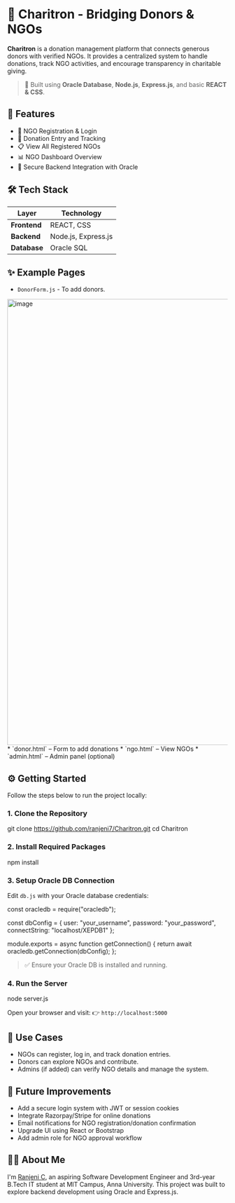 # 🌟 Charitron - Bridging Donors & NGOs

**Charitron** is a donation management platform that connects generous donors with verified NGOs. It provides a centralized system to handle donations, track NGO activities, and encourage transparency in charitable giving.

> 📌 Built using **Oracle Database**, **Node.js**, **Express.js**, and basic **REACT & CSS**.


## 🚀 Features

- 🧾 NGO Registration & Login
- 💸 Donation Entry and Tracking
- 📋 View All Registered NGOs
- 📊 NGO Dashboard Overview
- 🔐 Secure Backend Integration with Oracle


## 🛠️ Tech Stack

| Layer         | Technology               |
|---------------|--------------------------|
| **Frontend**  | REACT, CSS               |
| **Backend**   | Node.js, Express.js      |
| **Database**  | Oracle SQL               |

## ✨ Example Pages

* `DonorForm.js` - To add donors.
<img width="1918" height="1018" alt="image" src="https://github.com/user-attachments/assets/0ba9188f-bb2b-4ee0-9b4d-7bcdc1099bfc" />
* `donor.html` – Form to add donations
* `ngo.html` – View NGOs
* `admin.html` – Admin panel (optional)

## ⚙️ Getting Started

Follow the steps below to run the project locally:

### 1. Clone the Repository

git clone https://github.com/ranjeni7/Charitron.git
cd Charitron

### 2. Install Required Packages

npm install

### 3. Setup Oracle DB Connection

Edit `db.js` with your Oracle database credentials:

const oracledb = require("oracledb");

const dbConfig = {
  user: "your_username",
  password: "your_password",
  connectString: "localhost/XEPDB1"
};

module.exports = async function getConnection() {
  return await oracledb.getConnection(dbConfig);
};

> ✅ Ensure your Oracle DB is installed and running.

### 4. Run the Server

node server.js

Open your browser and visit:
👉 `http://localhost:5000`

## 🎯 Use Cases

* NGOs can register, log in, and track donation entries.
* Donors can explore NGOs and contribute.
* Admins (if added) can verify NGO details and manage the system.

## 🧠 Future Improvements

* Add a secure login system with JWT or session cookies
* Integrate Razorpay/Stripe for online donations
* Email notifications for NGO registration/donation confirmation
* Upgrade UI using React or Bootstrap
* Add admin role for NGO approval workflow

## 🙋‍♀️ About Me

I'm [Ranjeni C](https://www.linkedin.com/in/ranjeni-c-53382128b), an aspiring Software Development Engineer and 3rd-year B.Tech IT student at MIT Campus, Anna University. This project was built to explore backend development using Oracle and Express.js.
